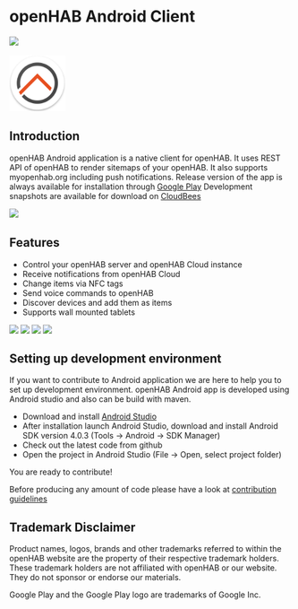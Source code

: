 # openHAB Android Client


<a href="https://travis-ci.org/openhab/openhab.android"><img src="https://travis-ci.org/openhab/openhab.android.svg?branch=master"></a>

<img alt="Logo" src="screenshots/icon.png" width="100">

## Introduction

openHAB Android application is a native client for openHAB. It uses REST API of openHAB to render
sitemaps of your openHAB. It also supports myopenhab.org including push notifications.
Release version of the app is always available for installation through
[Google Play](https://play.google.com/store/apps/details?id=org.openhab.habdroid)
Development snapshots are available for download on [CloudBees](https://openhab.ci.cloudbees.com/job/HABDroid/)

<a href="https://play.google.com/store/apps/details?id=org.openhab.habdroid"><img src="https://play.google.com/intl/en_us/badges/images/generic/en_badge_web_generic.png" height="80"></a>

## Features
* Control your openHAB server and openHAB Cloud instance
* Receive notifications from openHAB Cloud
* Change items via NFC tags
* Send voice commands to openHAB
* Discover devices and add them as items
* Supports wall mounted tablets

<img src="https://raw.githubusercontent.com/openhab/openhab.android/master/screenshots/main_menu.png" width="200px"> <img src="https://raw.githubusercontent.com/openhab/openhab.android/master/screenshots/widget_overview.png" width="200px"> <img src="https://raw.githubusercontent.com/openhab/openhab.android/master/screenshots/astro_binding.png" width="200px"> <img src="https://raw.githubusercontent.com/openhab/openhab.android/master/screenshots/bindings.png" width="200px">

## Setting up development environment

If you want to contribute to Android application we are here to help you to set up
development environment. openHAB Android app is developed using Android studio and also can be
build with maven.

- Download and install [Android Studio](http://developer.android.com/sdk/installing/studio.html)
- After installation launch Android Studio, download and install Android SDK version 4.0.3 (Tools ->
Android -> SDK Manager)
- Check out the latest code from github
- Open the project in Android Studio (File -> Open, select project folder)

You are ready to contribute!

Before producing any amount of code please have a look at [contribution guidelines](https://github.com/openhab/openhab.android/blob/master/CONTRIBUTING.md)

## Trademark Disclaimer

Product names, logos, brands and other trademarks referred to within the openHAB website are the
property of their respective trademark holders. These trademark holders are not affiliated with
openHAB or our website. They do not sponsor or endorse our materials.

Google Play and the Google Play logo are trademarks of Google Inc.
